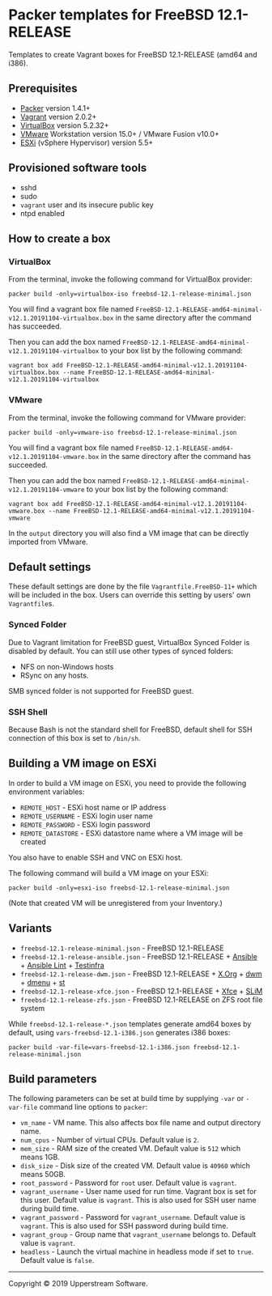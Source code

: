# Packer templates for FreeBSD 12.1-RELEASE

Templates to create Vagrant boxes for FreeBSD 12.1-RELEASE (amd64 and
i386).

## Prerequisites

* [Packer][] version 1.4.1+
* [Vagrant][] version 2.0.2+
* [VirtualBox][] version 5.2.32+
* [VMware][] Workstation version 15.0+ / VMware Fusion v10.0+
* [ESXi][] (vSphere Hypervisor) version 5.5+

[ESXi]: http://www.vmware.com/products/vsphere-hypervisor
    "Free VMware vSphere Hypervisor, Free Virtualization (ESXi)"
[Packer]: https://www.packer.io/ "Packer by HashiCorp"
[Vagrant]: https://www.vagrantup.com/ "Vagrant"
[VirtualBox]: https://www.virtualbox.org/ "Oracle VM VirtualBox"
[VMware]: http://www.vmware.com/
    "VMware Virtualization for Desktop &amp; Server, Application,
    Public &amp; Hybrid Clouds"

## Provisioned software tools

* sshd
* sudo
* `vagrant` user and its insecure public key
* ntpd enabled

## How to create a box

### VirtualBox

From the terminal, invoke the following command for VirtualBox provider:

    packer build -only=virtualbox-iso freebsd-12.1-release-minimal.json

You will find a vagrant box file named `FreeBSD-12.1-RELEASE-amd64-minimal-v12.1.20191104-virtualbox.box`
in the same directory after the command has succeeded.

Then you can add the box named `FreeBSD-12.1-RELEASE-amd64-minimal-v12.1.20191104-virtualbox`
to your box list by the following command:

    vagrant box add FreeBSD-12.1-RELEASE-amd64-minimal-v12.1.20191104-virtualbox.box --name FreeBSD-12.1-RELEASE-amd64-minimal-v12.1.20191104-virtualbox

### VMware

From the terminal, invoke the following command for VMware provider:

    packer build -only=vmware-iso freebsd-12.1-release-minimal.json

You will find a vagrant box file named `FreeBSD-12.1-RELEASE-amd64-v12.1.20191104-vmware.box`
in the same directory after the command has succeeded.

Then you can add the box named `FreeBSD-12.1-RELEASE-amd64-minimal-v12.1.20191104-vmware`
to your box list by the following command:

    vagrant box add FreeBSD-12.1-RELEASE-amd64-minimal-v12.1.20191104-vmware.box --name FreeBSD-12.1-RELEASE-amd64-minimal-v12.1.20191104-vmware

In the `output` directory you will also find a VM image that can be
directly imported from VMware.

## Default settings

These default settings are done by the file `Vagrantfile.FreeBSD-11+`
which will be included in the box.  Users can override this setting by
users' own `Vagrantfile`s.

### Synced Folder

Due to Vagrant limitation for FreeBSD guest, VirtualBox Synced Folder
is disabled by default.  You can still use other types of synced
folders:

* NFS on non-Windows hosts
* RSync on any hosts.

SMB synced folder is not supported for FreeBSD guest.

### SSH Shell

Because Bash is not the standard shell for FreeBSD, default shell for
SSH connection of this box is set to `/bin/sh`.

## Building a VM image on ESXi

In order to build a VM image on ESXi, you need to provide the following
environment variables:

* `REMOTE_HOST` - ESXi host name or IP address
* `REMOTE_USERNAME` - ESXi login user name
* `REMOTE_PASSWORD` - ESXi login password
* `REMOTE_DATASTORE` - ESXi datastore name where a VM image will be
   created

You also have to enable SSH and VNC on ESXi host.

The following command will build a VM image on your ESXi:

    packer build -only=esxi-iso freebsd-12.1-release-minimal.json

(Note that created VM will be unregistered from your Inventory.)

## Variants

* `freebsd-12.1-release-minimal.json` - FreeBSD 12.1-RELEASE
* `freebsd-12.1-release-ansible.json` - FreeBSD 12.1-RELEASE +
  [Ansible][] + [Ansible Lint] + [Testinfra][]
* `freebsd-12.1-release-dwm.json` - FreeBSD 12.1-RELEASE + [X.Org][] +
  [dwm][] + [dmenu][] + [st][]
* `freebsd-12.1-release-xfce.json` - FreeBSD 12.1-RELEASE + [Xfce][] +
  [SLiM][]
* `freebsd-12.1-release-zfs.json` - FreeBSD 12.1-RELEASE on ZFS root
  file system

While `freebsd-12.1-release-*.json` templates generate amd64 boxes by
default, using `vars-freebsd-12.1-i386.json` generates i386 boxes:

    packer build -var-file=vars-freebsd-12.1-i386.json freebsd-12.1-release-minimal.json

[Ansible]: https://www.ansible.com/ "Ansible is Simple IT Automation"
[Ansible Lint]: https://docs.ansible.com/ansible-lint/
  "Ansible Lint Documentation &mdash; Ansible Documentation"
[dmenu]: http://tools.suckless.org/dmenu/ "dmenu | suckless.org tools"
[dwm]: http://dwm.suckless.org/
  "suckless.org dwm - dynamic window manager"
[SLiM]: https://sourceforge.net/projects/slim.berlios/
  "SLiM download | SourceForge.net"
[st]: http://st.suckless.org/ "suckless.org st - simple terminal"
[Testinfra]: https://testinfra.readthedocs.io/en/latest/
  "Testinfra test your infrastructure &#8212; testinfra 3.2.1.dev2+g672a064.d20191006 documentation"
[X.Org]: https://www.x.org/wiki/ "X.Org"
[Xfce]: http://www.xfce.org/ "Xfce Desktop Environment"

## Build parameters

The following parameters can be set at build time by supplying `-var`
or `-var-file` command line options to `packer`:

* `vm_name` - VM name.  This also affects box file name and output
  directory name.
* `num_cpus` - Number of virtual CPUs.  Default value is `2`.
* `mem_size` - RAM size of the created VM.  Default value is `512`
  which means 1GB.
* `disk_size` - Disk size of the created VM.  Default value is `40960`
  which means 50GB.
* `root_password` - Password for `root` user.  Default value is
  `vagrant`.
* `vagrant_username` - User name used for run time.  Vagrant box is set
  for this user.  Default value is `vagrant`.
  This is also used for SSH user name during build time.
* `vagrant_password` - Password for `vagrant_username`.  Default value
  is `vagrant`.  This is also used for SSH password during build time.
* `vagrant_group` - Group name that `vagrant_username` belongs to.
  Default value is `vagrant`.
* `headless` - Launch the virtual machine in headless mode if set to
  `true`.  Default value is `false`.

- - -

Copyright &copy; 2019 Upperstream Software.
